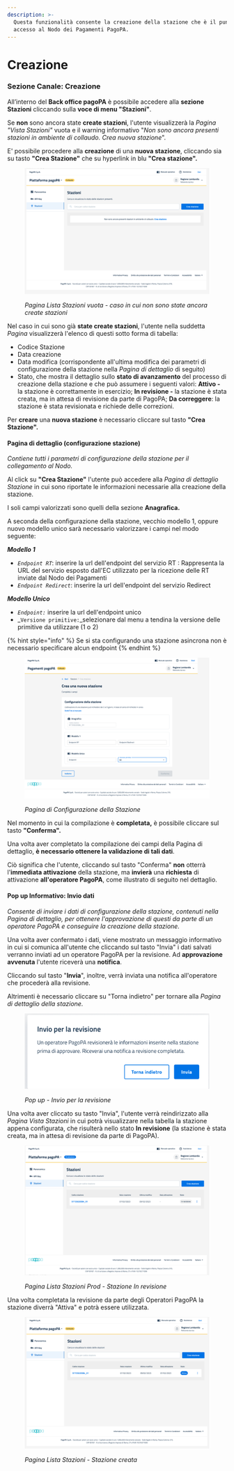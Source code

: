 ```yaml
---
description: >-
  Questa funzionalità consente la creazione della stazione che è il punto di
  accesso al Nodo dei Pagamenti PagoPA.
---
```


# Creazione

### **Sezione Canale: Creazione**

All’interno del **Back office pagoPA** è possibile accedere alla **sezione Stazioni** cliccando sulla **voce di menu "Stazioni"**.

Se **non** sono ancora state **create stazioni**, l'utente visualizzerà la _Pagina "Vista Stazioni"_ vuota e il warning informativo "_Non sono ancora presenti stazioni in ambiente di collaudo. Crea nuova stazione_".&#x20;

E' possibile procedere alla **creazione** di una **nuova stazione**, cliccando sia su tasto **"Crea Stazione"** che su hyperlink in blu **"Crea stazione".**

<figure><img src="../../../.gitbook/assets/image (173).png" alt=""><figcaption><p><em>Pagina Lista Stazioni vuota - caso in cui non sono state ancora create stazioni</em></p></figcaption></figure>

Nel caso in cui sono già **state create stazioni**, l'utente nella suddetta _Pagina_ visualizzerà l'elenco di questi sotto forma di tabella:

* Codice Stazione
* Data creazione
* Data modifica (corrispondente all'ultima modifica dei parametri di configurazione della stazione nella _Pagina di dettaglio_ di seguito)
* Stato, che mostra il dettaglio sullo **stato di avanzamento** del processo di creazione della stazione e che può assumere i seguenti valori: **Attivo -** la stazione è correttamente in esercizio; **In revisione -** la stazione è stata creata, ma in attesa di revisione da parte di PagoPA; **Da correggere**: la stazione è stata revisionata e richiede delle correzioni.

Per **creare** una **nuova stazione** è necessario cliccare sul tasto  **"Crea Stazione".**

#### **Pagina di dettaglio (configurazione stazione)**

_Contiene tutti i parametri di configurazione della stazione per il collegamento al Nodo._&#x20;

Al click su **"Crea Stazione"** l'utente può accedere alla _Pagina di dettaglio Stazione_ in cui sono riportate le informazioni necessarie alla creazione della stazione.

I soli campi valorizzati sono quelli della sezione **Anagrafica.**&#x20;

A seconda della configurazione della stazione, vecchio modello 1, oppure nuovo modello unico sarà necessario valorizzare i campi nel modo seguente:

_**Modello 1**_&#x20;

* _`Endpoint RT`_: inserire la url dell'endpoint del servizio RT : Rappresenta la URL del servizio esposto dall'EC utilizzato per la ricezione delle RT inviate dal Nodo dei Pagamenti
* _`Endpoint Redirect`_: inserire la url dell'endpoint del servizio Redirect

_**Modello Unico**_

* _`Endpoint:`_ inserire la url dell'endpoint unico
* _`Versione primitive:`_selezionare dal menu a tendina la versione delle primitive da utilizzare (1 o 2)

{% hint style="info" %}
Se si sta configurando una stazione asincrona non è necessario specificare alcun endpoint
{% endhint %}

<figure><img src="../../../.gitbook/assets/image (200).png" alt=""><figcaption><p><em>Pagina di Configurazione della Stazione</em></p></figcaption></figure>

Nel momento in cui la compilazione è **completata,** è possibile cliccare sul tasto **"Conferma".**

Una volta aver completato la compilazione dei campi della Pagina di dettaglio, **è necessario ottenere la validazione di tali dati**.&#x20;

Ciò significa che l'utente, cliccando sul tasto "Conferma" **non** otterrà l'**immediata attivazione** della stazione, ma **invierà** una **richiesta** di attivazione **all'operatore PagoPA**, come illustrato di seguito nel dettaglio.

#### Pop up Informativo: Invio dati

_Consente di inviare i dati di configurazione della stazione, contenuti nella Pagina di dettaglio, per ottenere l'approvazione di questi da parte di un operatore PagoPA e conseguire la creazione della stazione._

Una volta aver confermato i dati, viene mostrato un messaggio informativo in cui si comunica all'utente che cliccando sul tasto "Invia"  i dati salvati verranno inviati ad un operatore PagoPA per la revisione. Ad **approvazione avvenuta** l'utente riceverà una **notifica**.

Cliccando sul tasto "**Invia**", inoltre, verrà inviata una notifica all'operatore che procederà alla revisione.&#x20;

Altrimenti è necessario cliccare su "Torna indietro" per tornare alla _Pagina di dettaglio della stazione._

<figure><img src="../../../.gitbook/assets/image (127).png" alt=""><figcaption><p><em>Pop up - Invio per la revisione</em></p></figcaption></figure>

Una volta aver cliccato su tasto "Invia", l'utente verrà reindirizzato alla _Pagina Vista Stazioni_ in cui potrà visualizzare nella tabella la stazione appena configurata, che risulterà nello stato **In revisione** (la stazione è stata creata, ma in attesa di revisione da parte di PagoPA).&#x20;

<figure><img src="../../../.gitbook/assets/image (177).png" alt=""><figcaption><p><em>Pagina Lista Stazioni Prod - Stazione In revisione</em></p></figcaption></figure>

Una volta completata la revisione da parte degli Operatori PagoPA la stazione diverrà "Attiva" e potrà essere utilizzata.

<figure><img src="../../../.gitbook/assets/image (176).png" alt=""><figcaption><p><em>Pagina Lista Stazioni - Stazione creata</em></p></figcaption></figure>

